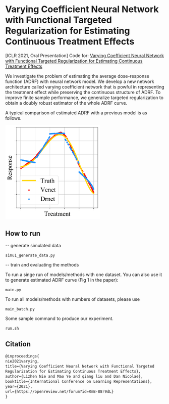# Varying Coefficient Neural Network with Functional Targeted Regularization for Estimating Continuous Treatment Effects
\[ICLR 2021, Oral Presentation\] Code for: [Varying Coefficient Neural Network with Functional Targeted Regularization for Estimating Continuous Treatment Effects](https://openreview.net/forum?id=RmB-88r9dL)

We investigate the problem of estimating the average dose-response function (ADRF) with neural network model. We develop a new network architecture called varying coefficient network that is powful in representing the treatment effect while preserving the continuous structure of ADRF. To improve finite sample performance, we generalize targeted regularization to obtain a doubly robust estimator of the whole ADRF curve.

A typical comparison of estimated ADRF with a previous model is as follows.

<img src="fig/Vc_Dr.png" width=300></img>

## How to run

-- generate simulated data

    simu1_generate_data.py

-- train and evaluating the methods

To run a singe run of models/methods with one dataset. You can also use it to generate estimated ADRF curve (Fig 1 in the paper):
    
    main.py

To run all models/methods with numbers of datasets, please use

    main_batch.py

Some sample command to produce our experiment.
    
    run.sh

## Citation
    @inproceedings{
    nie2021varying,
    title={Varying Coefficient Neural Network with Functional Targeted Regularization for Estimating Continuous Treatment Effects},
    author={Lizhen Nie and Mao Ye and qiang liu and Dan Nicolae},
    booktitle={International Conference on Learning Representations},
    year={2021},
    url={https://openreview.net/forum?id=RmB-88r9dL}
    }
